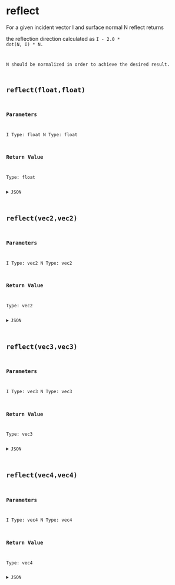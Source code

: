 # reflect


For a given incident vector I and surface normal N reflect returns

the reflection direction calculated as <code class="code">I - 2.0 * dot(N, I) * N.

N should be normalized in order to achieve the desired result.

## reflect(float,float)

### Parameters

I
  Type: float
N
  Type: float

### Return Value

  Type: float

<details><summary>JSON</summary>

```
{
  "Type": "reflect(float,float)",
  "Name": "reflect(float,float)",
  "Category": 1,
  "InputPins": [
    {
      "Connection": null,
      "Id": "I",
      "Type": "float"
    },
    {
      "Connection": null,
      "Id": "N",
      "Type": "float"
    }
  ],
  "OutputPins": [
    {
      "Id": "",
      "Type": "float"
    }
  ]
}
```

</details>

## reflect(vec2,vec2)

### Parameters

I
  Type: vec2
N
  Type: vec2

### Return Value

  Type: vec2

<details><summary>JSON</summary>

```
{
  "Type": "reflect(vec2,vec2)",
  "Name": "reflect(vec2,vec2)",
  "Category": 1,
  "InputPins": [
    {
      "Connection": null,
      "Id": "I",
      "Type": "vec2"
    },
    {
      "Connection": null,
      "Id": "N",
      "Type": "vec2"
    }
  ],
  "OutputPins": [
    {
      "Id": "",
      "Type": "vec2"
    }
  ]
}
```

</details>

## reflect(vec3,vec3)

### Parameters

I
  Type: vec3
N
  Type: vec3

### Return Value

  Type: vec3

<details><summary>JSON</summary>

```
{
  "Type": "reflect(vec3,vec3)",
  "Name": "reflect(vec3,vec3)",
  "Category": 1,
  "InputPins": [
    {
      "Connection": null,
      "Id": "I",
      "Type": "vec3"
    },
    {
      "Connection": null,
      "Id": "N",
      "Type": "vec3"
    }
  ],
  "OutputPins": [
    {
      "Id": "",
      "Type": "vec3"
    }
  ]
}
```

</details>

## reflect(vec4,vec4)

### Parameters

I
  Type: vec4
N
  Type: vec4

### Return Value

  Type: vec4

<details><summary>JSON</summary>

```
{
  "Type": "reflect(vec4,vec4)",
  "Name": "reflect(vec4,vec4)",
  "Category": 1,
  "InputPins": [
    {
      "Connection": null,
      "Id": "I",
      "Type": "vec4"
    },
    {
      "Connection": null,
      "Id": "N",
      "Type": "vec4"
    }
  ],
  "OutputPins": [
    {
      "Id": "",
      "Type": "vec4"
    }
  ]
}
```

</details>

